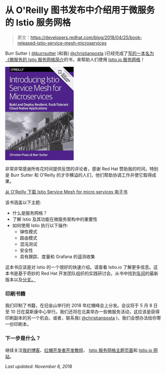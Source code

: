 # 从 O'Reilly 图书发布中介绍用于微服务的 Istio 服务网格

> 原文：<https://developers.redhat.com/blog/2018/04/25/book-released-istio-service-mesh-microservices>

Burr Sutter ( [@burrsutter](https://twitter.com/burrsutter) )和我( [@christianposta](https://twitter.com/christianposta) )已经完成了[写的一本名为《微服务的 Istio 服务网格简介](https://developers.redhat.com/books/introducing-istio-service-mesh-microservices/)的书，来帮助人们使用 [Istio.io 服务网格](https://developers.redhat.com/topics/service-mesh/)！

[![Book Cover](img/0f6481f18dec862e02d113e39f0df470.png)](https://developers.redhat.com/books/introducing-istio-service-mesh-microservices/)

非常非常感谢所有花时间提供反馈的评论者，感谢 Red Hat 赞助我的时间，特别是 Burr Sutter 和 O'Reilly 的才华横溢的人们，他们帮助协调工作并使它取得成果。

[从 O'Reilly 下载 Istio Service Mesh for micro services 电子书](https://developers.redhat.com/books/introducing-istio-service-mesh-microservices/)

该书涵盖以下主题:

*   什么是服务网格？
*   了解 Istio 及其功能在微服务架构中的重要性
*   如何使用 Istio 执行以下操作:
    *   弹性模式
    *   路由模式
    *   混沌测试
    *   安全性
    *   具有跟踪、度量和 Grafana 的遥测收集

这本书应该是对 Istio 的一个很好的快速介绍。请查看 Istio.io 了解更多信息。这本书是基于奇妙的 Red Hat 开发团队组织的实践研讨会。从书中找到[车间](https://github.com/redhat-developer-demos/istio-tutorial)的最新版本以及[分支。](https://github.com/redhat-developer-demos/istio-tutorial/tree/book)

### 印刷书籍

我们印制了书籍，在旧金山举行的 2018 年红帽峰会上分发。会议将于 5 月 8 日至 10 日在莫斯康中心举行。我们还将在北美举办一些微服务活动，这应该是获得印刷副本的另一个机会。或者，联系我( [@christianposta](https://twitter.com/christianposta) )，我们会想办法给你寄一份印刷本。

### 下一步是什么？

继续关注[我的博客](http://blog.christianposta.com/)、[红帽开发者开发教程](http://developers.redhat.com/)、 [Istio 服务网格主题页面](https://developers.redhat.com/topics/service-mesh/)和 [Istio.io 网站](http://istio.io/)。

*Last updated: November 6, 2018*